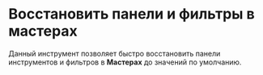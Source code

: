 # Восстановить панели и фильтры в мастерах
Данный инструмент позволяет быстро восстановить панели инструментов и фильтров в **Мастерах** до значений по умолчанию.
